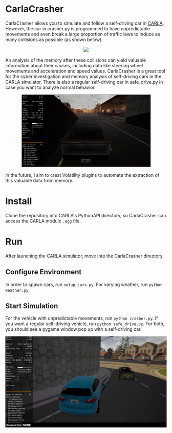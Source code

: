 # CarlaCrasher
CarlaCrasher allows you to simulate and follow a self-driving car in [CARLA](https://www.carla.org). However, the car in crasher.py is programmed to have unpredictable movements and even break a large proportion of traffic laws to induce as many collisions as possible (as shown below). 

<p align="center">
    <img src="images/crasher_demo.gif">
</p>

An analysis of the memory after these collisions can yield valuable information about their causes, including data like steering wheel movements and acceleration and speed values. CarlaCrasher is a great tool for the cyber investigation and memory analysis of self-driving cars in the CARLA simulator. There is also a regular self-driving car in safe_drive.py in case you want to analyze normal behavior. 

<p align="center">
    <img src="images/safedrive.gif">
</p>

In the future, I aim to creat Volatility plugins to automate the extraction of this valuable data from memory. 

# Install
Clone the repository into CARLA's PythonAPI directory, so CarlaCrasher can access the CARLA module `.egg` file.

# Run
After launching the CARLA simulator, move into the CarlaCrasher directory. 
## Configure Environment
In order to spawn cars, run `setup_cars.py`. For varying weather, run `python weather.py`. 
## Start Simulation
For the vehicle with unpredictable movements, run `python crasher.py`. If you want a regular self-driving vehicle, run `python safe_drive.py`. For both, you should see a pygame window pop up with a self-driving car.

![CarlaCrasherDemo1](images/ccdemo1.png)
